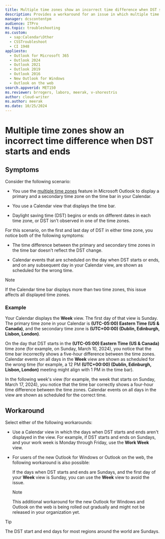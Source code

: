 ```yaml
---
title: Multiple time zones show an incorrect time difference when DST starts and ends
description: Provides a workaround for an issue in which multiple time zones on the Calendar time bar show an incorrect time difference on DST start and end days.
manager: dcscontentpm
audience: ITPro
ms.topic: troubleshooting
ms.custom: 
  - sap:Calendar\Other
  - CSSTroubleshoot
  - CI 1948
appliesto: 
  - Outlook for Microsoft 365
  - Outlook 2024
  - Outlook 2021
  - Outlook 2019
  - Outlook 2016
  - New Outlook for Windows
  - Outlook on the web
search.appverid: MET150
ms.reviewer: brrogers, laboro, meerak, v-shorestris
author: cloud-writer
ms.author: meerak
ms.date: 10/25/2024
---
```


# Multiple time zones show an incorrect time difference when DST starts and ends

## Symptoms

Consider the following scenario:

- You use the [multiple time zones](https://support.microsoft.com/office/manage-time-zone-settings-in-outlook-65239869-12e7-4a9d-bca1-76b0ad7ce273#ID0EDFBBFBBF) feature in Microsoft Outlook to display a primary and a secondary time zone on the time bar in your Calendar.

- You use a Calendar view that displays the time bar.

- Daylight saving time (DST) begins or ends on different dates in each time zone, or DST isn't observed in one of the time zones.

For this scenario, on the first and last day of DST in either time zone, you notice both of the following symptoms:

- The time difference between the primary and secondary time zones in the time bar doesn't reflect the DST change.

- Calendar events that are scheduled on the day when DST starts or ends, and on any subsequent day in your Calendar view, are shown as scheduled for the wrong time.

> [!NOTE]
> If the Calendar time bar displays more than two time zones, this issue affects all displayed time zones.

### Example

Your Calendar displays the **Week** view. The first day of that view is Sunday. The primary time zone in your Calendar is **(UTC-05:00) Eastern Time (US & Canada)**, and the secondary time zone is **(UTC+00:00) (Dublin, Edinburgh, Lisbon, London)**.

On the day that DST starts in the **(UTC-05:00) Eastern Time (US & Canada)** time zone (for example, on Sunday, March 10, 2024), you notice that the time bar incorrectly shows a five-hour difference between the time zones. Calendar events on all days in the **Week** view are shown as scheduled for the wrong time (for example, a 12 PM **(UTC+00:00) (Dublin, Edinburgh, Lisbon, London)** meeting might align with 1 PM in the time bar).

In the following week's view (for example, the week that starts on Sunday, March 17, 2024), you notice that the time bar correctly shows a four-hour time difference between the time zones. Calendar events on all days in the view are shown as scheduled for the correct time.

## Workaround

Select either of the following workarounds:

- Use a Calendar view in which the days when DST starts and ends aren't displayed in the view. For example, if DST starts and ends on Sundays, and your work week is Monday through Friday, use the **Work Week** view.

- For users of the new Outlook for Windows or Outlook on the web, the following workaround is also possible:

   If the days when DST starts and ends are Sundays, and the first day of your **Week** view is Sunday, you can use the **Week** view to avoid the issue.

   > [!NOTE]
   > This additional workaround for the new Outlook for Windows and Outlook on the web is being rolled out gradually and might not be released in your organization yet.

> [!TIP]
> The DST start and end days for most regions around the world are Sundays.
